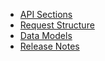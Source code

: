 - [API Sections](apiSections.md)
- [Request Structure](requestStructure.md)
- [Data Models](dataModels.md)
- [Release Notes](releaseNotes.md)